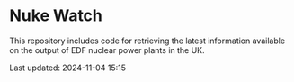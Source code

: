 # Nuke Watch

This repository includes code for retrieving the latest information available on the output of EDF nuclear power plants in the UK.

Last updated: 2024-11-04 15:15